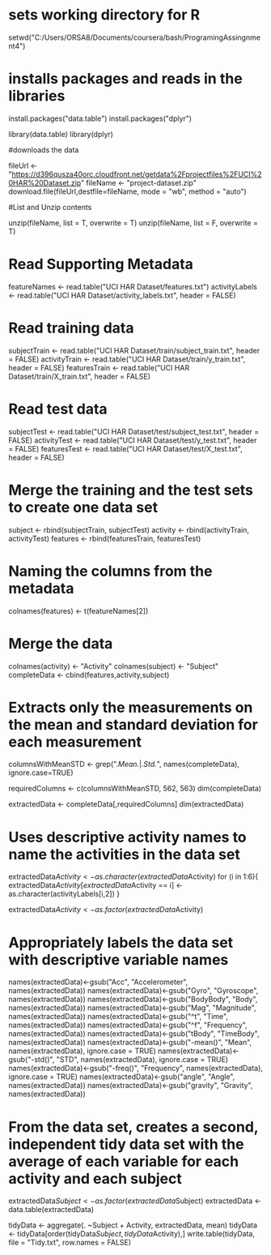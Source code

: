 # sets working directory for R

setwd("C:/Users/ORSA8/Documents/coursera/bash/ProgramingAssingnment4")

# installs packages and reads in the libraries

install.packages("data.table")
install.packages("dplyr")

library(data.table)
library(dplyr)

#downloads the data

fileUrl <- "https://d396qusza40orc.cloudfront.net/getdata%2Fprojectfiles%2FUCI%20HAR%20Dataset.zip"
fileName <- "project-dataset.zip"
download.file(fileUrl,destfile=fileName, mode = "wb", method = "auto")

#List and Unzip contents

unzip(fileName, list = T, overwrite = T)
unzip(fileName, list = F, overwrite = T)

# Read Supporting Metadata

featureNames <- read.table("UCI HAR Dataset/features.txt")
activityLabels <- read.table("UCI HAR Dataset/activity_labels.txt", header = FALSE)

# Read training data

subjectTrain <- read.table("UCI HAR Dataset/train/subject_train.txt", header = FALSE)
activityTrain <- read.table("UCI HAR Dataset/train/y_train.txt", header = FALSE)
featuresTrain <- read.table("UCI HAR Dataset/train/X_train.txt", header = FALSE)

# Read test data 

subjectTest <- read.table("UCI HAR Dataset/test/subject_test.txt", header = FALSE)
activityTest <- read.table("UCI HAR Dataset/test/y_test.txt", header = FALSE)
featuresTest <- read.table("UCI HAR Dataset/test/X_test.txt", header = FALSE)

# Merge the training and the test sets to create one data set

subject <- rbind(subjectTrain, subjectTest)
activity <- rbind(activityTrain, activityTest)
features <- rbind(featuresTrain, featuresTest)

# Naming the columns from the metadata

colnames(features) <- t(featureNames[2])

# Merge the data

colnames(activity) <- "Activity"
colnames(subject) <- "Subject"
completeData <- cbind(features,activity,subject)

# Extracts only the measurements on the mean and standard deviation for each measurement

columnsWithMeanSTD <- grep(".*Mean.*|.*Std.*", names(completeData), ignore.case=TRUE)

requiredColumns <- c(columnsWithMeanSTD, 562, 563)
dim(completeData)

extractedData <- completeData[,requiredColumns]
dim(extractedData)

# Uses descriptive activity names to name the activities in the data set

extractedData$Activity <- as.character(extractedData$Activity)
for (i in 1:6){
    extractedData$Activity[extractedData$Activity == i] <- as.character(activityLabels[i,2])
}

extractedData$Activity <- as.factor(extractedData$Activity)

# Appropriately labels the data set with descriptive variable names

names(extractedData)<-gsub("Acc", "Accelerometer", names(extractedData))
names(extractedData)<-gsub("Gyro", "Gyroscope", names(extractedData))
names(extractedData)<-gsub("BodyBody", "Body", names(extractedData))
names(extractedData)<-gsub("Mag", "Magnitude", names(extractedData))
names(extractedData)<-gsub("^t", "Time", names(extractedData))
names(extractedData)<-gsub("^f", "Frequency", names(extractedData))
names(extractedData)<-gsub("tBody", "TimeBody", names(extractedData))
names(extractedData)<-gsub("-mean()", "Mean", names(extractedData), ignore.case = TRUE)
names(extractedData)<-gsub("-std()", "STD", names(extractedData), ignore.case = TRUE)
names(extractedData)<-gsub("-freq()", "Frequency", names(extractedData), ignore.case = TRUE)
names(extractedData)<-gsub("angle", "Angle", names(extractedData))
names(extractedData)<-gsub("gravity", "Gravity", names(extractedData))

# From the data set, creates a second, independent tidy data set with the average of each variable for each activity and each subject

extractedData$Subject <- as.factor(extractedData$Subject)
extractedData <- data.table(extractedData)

tidyData <- aggregate(. ~Subject + Activity, extractedData, mean)
tidyData <- tidyData[order(tidyData$Subject,tidyData$Activity),]
write.table(tidyData, file = "Tidy.txt", row.names = FALSE)
